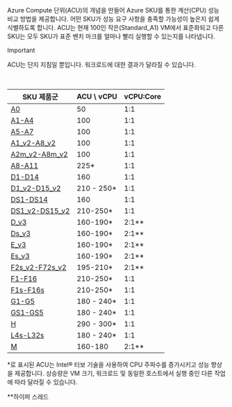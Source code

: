  



Azure Compute 단위(ACU)의 개념을 만들어 Azure SKU를 통한 계산(CPU) 성능 비교 방법을 제공합니다. 어떤 SKU가 성능 요구 사항을 충족할 가능성이 높은지 쉽게 식별하도록 합니다.  ACU는 현재 100인 작은(Standard_A1) VM에서 표준화되고 다른 SKU는 모두 SKU가 표준 벤치 마크를 얼마나 빨리 실행할 수 있는지를 나타냅니다. 

> [!IMPORTANT]
> ACU는 단지 지침일 뿐입니다.  워크로드에 대한 결과가 달라질 수 있습니다. 
> 
> 

<br>

| SKU 제품군 | ACU \ vCPU | vCPU:Core |
| --- | --- |---|
| [A0](../articles/virtual-machines/windows/sizes-general.md) |50 | 1:1 |
| [A1-A4](../articles/virtual-machines/windows/sizes-general.md) |100 | 1:1 |
| [A5-A7](../articles/virtual-machines/windows/sizes-general.md) |100 | 1:1 |
| [A1_v2-A8_v2](../articles/virtual-machines/windows/sizes-general.md) |100 | 1:1 |
| [A2m_v2-A8m_v2](../articles/virtual-machines/windows/sizes-general.md) |100 | 1:1 |
| [A8-A11](../articles/virtual-machines/windows/sizes-hpc.md) |225* | 1:1 |
| [D1-D14](../articles/virtual-machines/windows/sizes-general.md) |160 | 1:1 |
| [D1_v2-D15_v2](../articles/virtual-machines/windows/sizes-general.md) |210 - 250* | 1:1 |
| [DS1-DS14](../articles/virtual-machines/virtual-machines-windows-sizes-memory.md) |160 | 1:1 |
| [DS1_v2-DS15_v2](../articles/virtual-machines/virtual-machines-windows-sizes-memory.md) |210-250* | 1:1 |
| [D_v3](../articles/virtual-machines/virtual-machines-windows-sizes-general.md) |160-190* | 2:1** |
| [Ds_v3](../articles/virtual-machines/virtual-machines-windows-sizes-general.md) |160-190* | 2:1** |
| [E_v3](../articles/virtual-machines/virtual-machines-windows-sizes-memory.md) |160-190* | 2:1** |
| [Es_v3](../articles/virtual-machines/virtual-machines-windows-sizes-memory.md) |160-190* | 2:1** |
| [F2s_v2-F72s_v2](../articles/virtual-machines/windows/sizes-compute.md) |195-210* | 2:1** |
| [F1-F16](../articles/virtual-machines/windows/sizes-compute.md) |210-250* | 1:1 |
| [F1s-F16s](../articles/virtual-machines/windows/sizes-compute.md) |210-250* | 1:1 |
| [G1-G5](../articles/virtual-machines/virtual-machines-windows-sizes-memory.md) |180 - 240* | 1:1 |
| [GS1-GS5](../articles/virtual-machines/virtual-machines-windows-sizes-memory.md) |180 - 240* | 1:1 |
| [H](../articles/virtual-machines/windows/sizes-hpc.md) |290 - 300* | 1:1 |
| [L4s-L32s](../articles/virtual-machines/windows/sizes-storage.md) |180 - 240* | 1:1 |
| [M](../articles/virtual-machines/virtual-machines-windows-sizes-memory.md) | 160-180 | 2:1** |

*로 표시된 ACU는 Intel® 터보 기술을 사용하여 CPU 주파수를 증가시키고 성능 향상을 제공합니다.  상승량은 VM 크기, 워크로드 및 동일한 호스트에서 실행 중인 다른 작업에 따라 달라질 수 있습니다.

**하이퍼 스레드 
